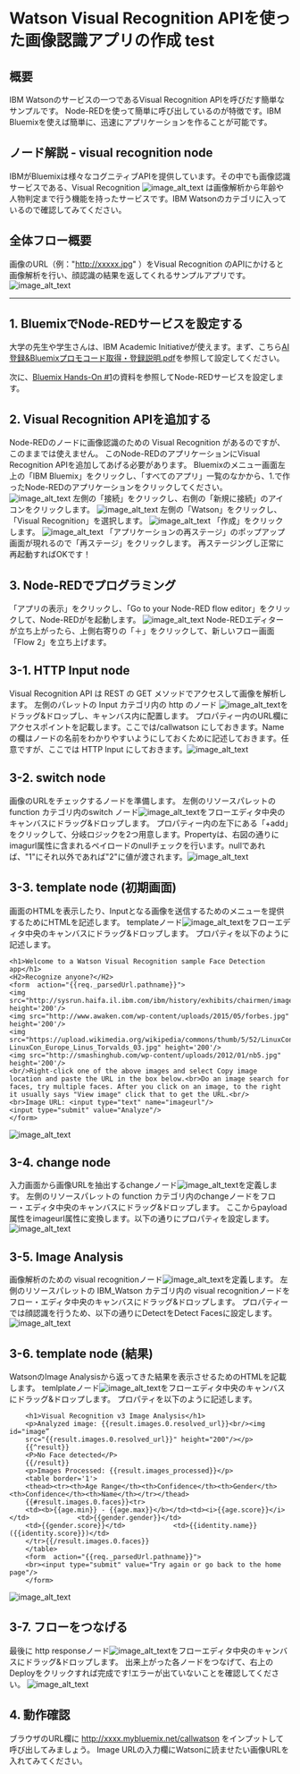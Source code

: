 # Watson Visual Recognition APIを使った画像認識アプリの作成 test

## 概要
IBM Watsonのサービスの一つであるVisual Recognition APIを呼びだす簡単なサンプルです。
Node-REDを使って簡単に呼び出しているのが特徴です。IBM Bluemixを使えば簡単に、迅速にアプリケーションを作ることが可能です。

## ノード解説 - visual recognition node
IBMがBluemixは様々なコグニティブAPIを提供しています。その中でも画像認識サービスである、Visual Recognition ![image_alt_text](images/visualrecognition_node.png) は画像解析から年齢や人物判定まで行う機能を持ったサービスです。IBM Watsonのカテゴリに入っているので確認してみてください。

## 全体フロー概要
画像のURL（例："http://xxxxx.jpg" ）をVisual Recognition のAPIにかけると画像解析を行い、顔認識の結果を返してくれるサンプルアプリです。
![image_alt_text](images/node_overall.png)
***
## 1. BluemixでNode-REDサービスを設定する
大学の先生や学生さんは、IBM Academic Initiativeが使えます。まず、こちら[AI登録&Bluemixプロモコード取得・登録説明.pdf](https://www.ibm.com/developerworks/community/files/app?lang=ja#/file/9cb4246b-3fd6-4a92-80ae-2b86d9f2e622)を参照して設定してください。

次に、[Bluemix Hands-On #1](https://github.com/kifumi/visualrecognition_nodered/blob/master/20161210_1.pdf "Bluemix Hands-On #1")の資料を参照してNode-REDサービスを設定します。

## 2. Visual Recognition APIを追加する
Node-REDのノードに画像認識のための Visual Recognition があるのですが、このままでは使えません。 このNode-REDのアプリケーションにVisual Recognition APIを追加してあげる必要があります。
Bluemixのメニュー画面左上の「IBM Bluemix」をクリックし、「すべてのアプリ」一覧のなかから、1.で作ったNode-REDのアプリケーションをクリックしてください。 
![image_alt_text](images/bluemix_apl.png) 
左側の「接続」をクリックし、右側の「新規に接続」のアイコンをクリックします。
![image_alt_text](images/bluemix_api.png) 
左側の「Watson」をクリックし、「Visual Recognition」を選択します。
![image_alt_text](images/bluemix_api2.png) 
「作成」をクリックします。
![image_alt_text](images/visualrecognition_api.png) 
「アプリケーションの再ステージ」のポップアップ画面が現れるので「再ステージ」をクリックします。
再ステージングし正常に再起動すればOKです！

## 3. Node-REDでプログラミング
「アプリの表示」をクリックし、「Go to your Node-RED flow editor」をクリックして、Node-REDがを起動します。
![image_alt_text](images/show_your_apl.png)
Node-REDエディターが立ち上がったら、上側右寄りの「＋」をクリックして、新しいフロー画面「Flow 2」を立ち上げます。

## 3-1. HTTP Input node
Visual Recognition API は REST の GET メソッドでアクセスして画像を解析します。
左側のパレットの Input カテゴリ内の http のノード ![image_alt_text](images/http_node.png)をドラッグ&ドロップし、キャンバス内に配置します。 
プロパティー内のURL欄にアクセスポイントを記載します。ここでは/callwatson にしておきます。Name の欄はノードの名前をわかりやすいようにしておくために記述しておきます。任意ですが、ここでは HTTP Input にしておきます。![image_alt_text](images/edit_http_node.png)

## 3-2. switch node
画像のURLをチェックするノードを準備します。 
左側のリソースパレットの function カテゴリ内のswitch ノード![image_alt_text](images/switch_node.png)をフローエディタ中央のキャンバスにドラッグ&ドロップします。
プロパティー内の左下にある「+add」をクリックして、分岐ロジックを2つ用意します。Propertyは、右図の通りに imagurl属性に含まれるペイロードのnullチェックを行います。nullであれば、"1"にそれ以外であれば"2"に値が渡されます。![image_alt_text](images/edit_switch_node.png)

## 3-3. template node (初期画面)
画面のHTMLを表示したり、Inputとなる画像を送信するためのメニューを提供するためにHTMLを記述します。 
templateノード![image_alt_text](images/template_node.png)をフローエディタ中央のキャンバスにドラッグ&ドロップします。
プロパティを以下のように記述します。

    <h1>Welcome to a Watson Visual Recognition sample Face Detection app</h1>
    <H2>Recognize anyone?</H2>
    <form  action="{{req._parsedUrl.pathname}}">
    <img src="http://sysrun.haifa.il.ibm.com/ibm/history/exhibits/chairmen/images/watsonsr.jpg" height='200'/> 
    <img src="http://www.awaken.com/wp-content/uploads/2015/05/forbes.jpg" height='200'/>  
    <img src="https://upload.wikimedia.org/wikipedia/commons/thumb/5/52/LinuxCon_Europe_Linus_Torvalds_03.jpg/220px-LinuxCon_Europe_Linus_Torvalds_03.jpg" height='200'/>   
    <img src="http://smashinghub.com/wp-content/uploads/2012/01/nb5.jpg" height='200'/>     
    <br/>Right-click one of the above images and select Copy image location and paste the URL in the box below.<br>Do an image search for faces, try multiple faces. After you click on an image, to the right it usually says "View image" click that to get the URL.<br/>
    <br>Image URL: <input type="text" name="imageurl"/>   
    <input type="submit" value="Analyze"/>
    </form>
  
  ![image_alt_text](images/edit_template_node.png)

## 3-4. change node
入力画面から画像URLを抽出するchangeノード![image_alt_text](images/change_node.png)を定義します。
左側のリソースパレットの function カテゴリ内のchangeノードをフロー・エディタ中央のキャンバスにドラッグ&ドロップします。 
ここからpayload属性をimageurl属性に変換します。以下の通りにプロパティを設定します。 ![image_alt_text](images/edit_change_node.png)

## 3-5. Image Analysis
画像解析のための visual recognitionノード![image_alt_text](images/visualrecognition_node.png)を定義します。
左側のリソースパレットの IBM_Watson カテゴリ内の visual recognitionノードをフロー・エディタ中央のキャンバスにドラッグ&ドロップします。 
プロパティーでは顔認識を行うため、以下の通りにDetectをDetect Facesに設定します。![image_alt_text](images/edit_visualrecognition_node.png)

## 3-6. template node (結果)
WatsonのImage Analysisから返ってきた結果を表示させるためのHTMLを記載します。
temlplateノード![image_alt_text](images/template_node.png)をフローエディタ中央のキャンバスにドラッグ&ドロップします。
プロパティを以下のように記述します。

        <h1>Visual Recognition v3 Image Analysis</h1>    
        <p>Analyzed image: {{result.images.0.resolved_url}}<br/><img id="image” 
        src="{{result.images.0.resolved_url}}" height="200"/></p>    
        {{^result}}        
        <P>No Face detected</P>    
        {{/result}}    
        <p>Images Processed: {{result.images_processed}}</p>    
        <table border='1'>        
        <thead><tr><th>Age Range</th><th>Confidence</th><th>Gender</th><th>Confidence</th><th>Name</th></tr></thead>        
        {{#result.images.0.faces}}<tr>            
        <td><b>{{age.min}} - {{age.max}}</b></td><td><i>{{age.score}}</i></td>            <td>{{gender.gender}}</td>
        <td>{{gender.score}}</td>            <td>{{identity.name}} ({{identity.score}})</td>       
        </tr>{{/result.images.0.faces}}    
        </table>    
        <form  action="{{req._parsedUrl.pathname}}">        
        <br><input type="submit" value="Try again or go back to the home page"/>    
        </form>

![image_alt_text](images/edit_template_node2.png)

## 3-7. フローをつなげる
最後に http responseノード![image_alt_text](images/http_response_node.png)をフローエディタ中央のキャンバスにドラッグ&ドロップします。
出来上がった各ノードをつなげて、右上のDeployをクリックすれば完成です!エラーが出ていないことを確認してください。 
![image_alt_text](images/node_overall2.png)

## 4. 動作確認
ブラウザのURL欄に http://xxxx.mybluemix.net/callwatson をインプットして呼び出してみましょう。 
Image URLの入力欄にWatsonに読ませたい画像URLを入れてみてください。
